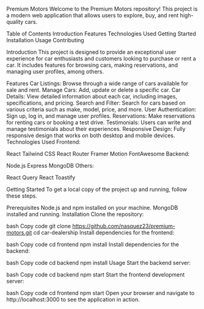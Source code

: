 Premium Motors
Welcome to the Premium Motors repository! This project is a modern web application that allows users to explore, buy, and rent high-quality cars.

Table of Contents
Introduction
Features
Technologies Used
Getting Started
Installation
Usage
Contributing

Introduction
This project is designed to provide an exceptional user experience for car enthusiasts and customers looking to purchase or rent a car. It includes features for browsing cars, making reservations, and managing user profiles, among others.

Features
Car Listings: Browse through a wide range of cars available for sale and rent.
Manage Cars: Add, update or delete a specific car.
Car Details: View detailed information about each car, including images, specifications, and pricing.
Search and Filter: Search for cars based on various criteria such as make, model, price, and more.
User Authentication: Sign up, log in, and manage user profiles.
Reservations: Make reservations for renting cars or booking a test drive.
Testimonials: Users can write and manage testimonials about their experiences.
Responsive Design: Fully responsive design that works on both desktop and mobile devices.
Technologies Used
Frontend:

React
Tailwind CSS
React Router
Framer Motion
FontAwesome
Backend:

Node.js
Express
MongoDB
Others:

React Query
React Toastify

Getting Started
To get a local copy of the project up and running, follow these steps.

Prerequisites
Node.js and npm installed on your machine.
MongoDB installed and running.
Installation
Clone the repository:

bash
Copy code
git clone https://github.com/nasquez23/premium-motors.git
cd car-dealership
Install dependencies for the frontend:

bash
Copy code
cd frontend
npm install
Install dependencies for the backend:

bash
Copy code
cd backend
npm install
Usage
Start the backend server:

bash
Copy code
cd backend
npm start
Start the frontend development server:

bash
Copy code
cd frontend
npm start
Open your browser and navigate to http://localhost:3000 to see the application in action.
